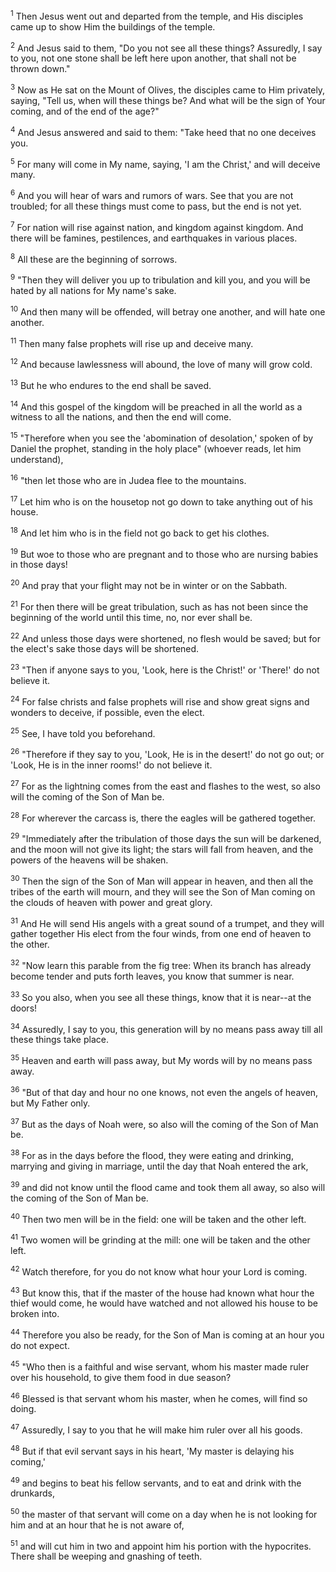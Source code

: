 <sup>1</sup> 
Then Jesus went out and departed from the temple, and His disciples came up to show Him the buildings of the temple. 

<sup>2</sup> 
And Jesus said to them, "Do you not see all these things? Assuredly, I say to you, not one stone shall be left here upon another, that shall not be thrown down." 

<sup>3</sup> 
Now as He sat on the Mount of Olives, the disciples came to Him privately, saying, "Tell us, when will these things be? And what will be the sign of Your coming, and of the end of the age?" 

<sup>4</sup> 
And Jesus answered and said to them: "Take heed that no one deceives you. 

<sup>5</sup> 
For many will come in My name, saying, 'I am the Christ,' and will deceive many. 

<sup>6</sup> 
And you will hear of wars and rumors of wars. See that you are not troubled; for all these things must come to pass, but the end is not yet. 

<sup>7</sup> 
For nation will rise against nation, and kingdom against kingdom. And there will be famines, pestilences, and earthquakes in various places. 

<sup>8</sup> 
All these are the beginning of sorrows. 

<sup>9</sup> 
"Then they will deliver you up to tribulation and kill you, and you will be hated by all nations for My name's sake. 

<sup>10</sup> 
And then many will be offended, will betray one another, and will hate one another. 

<sup>11</sup> 
Then many false prophets will rise up and deceive many. 

<sup>12</sup> 
And because lawlessness will abound, the love of many will grow cold. 

<sup>13</sup> 
But he who endures to the end shall be saved. 

<sup>14</sup> 
And this gospel of the kingdom will be preached in all the world as a witness to all the nations, and then the end will come.

<sup>15</sup> 
"Therefore when you see the 'abomination of desolation,' spoken of by Daniel the prophet, standing in the holy place" (whoever reads, let him understand), 

<sup>16</sup> 
"then let those who are in Judea flee to the mountains. 

<sup>17</sup> 
Let him who is on the housetop not go down to take anything out of his house. 

<sup>18</sup> 
And let him who is in the field not go back to get his clothes. 

<sup>19</sup> 
But woe to those who are pregnant and to those who are nursing babies in those days! 

<sup>20</sup> 
And pray that your flight may not be in winter or on the Sabbath. 

<sup>21</sup> 
For then there will be great tribulation, such as has not been since the beginning of the world until this time, no, nor ever shall be. 

<sup>22</sup> 
And unless those days were shortened, no flesh would be saved; but for the elect's sake those days will be shortened. 

<sup>23</sup> 
"Then if anyone says to you, 'Look, here is the Christ!' or 'There!' do not believe it. 

<sup>24</sup> 
For false christs and false prophets will rise and show great signs and wonders to deceive, if possible, even the elect. 

<sup>25</sup> 
See, I have told you beforehand. 

<sup>26</sup> 
"Therefore if they say to you, 'Look, He is in the desert!' do not go out; or 'Look, He is in the inner rooms!' do not believe it. 

<sup>27</sup> 
For as the lightning comes from the east and flashes to the west, so also will the coming of the Son of Man be. 

<sup>28</sup> 
For wherever the carcass is, there the eagles will be gathered together.

<sup>29</sup> 
"Immediately after the tribulation of those days the sun will be darkened, and the moon will not give its light; the stars will fall from heaven, and the powers of the heavens will be shaken. 

<sup>30</sup> 
Then the sign of the Son of Man will appear in heaven, and then all the tribes of the earth will mourn, and they will see the Son of Man coming on the clouds of heaven with power and great glory. 

<sup>31</sup> 
And He will send His angels with a great sound of a trumpet, and they will gather together His elect from the four winds, from one end of heaven to the other.

<sup>32</sup> 
"Now learn this parable from the fig tree: When its branch has already become tender and puts forth leaves, you know that summer is near. 

<sup>33</sup> 
So you also, when you see all these things, know that it is near--at the doors! 

<sup>34</sup> 
Assuredly, I say to you, this generation will by no means pass away till all these things take place. 

<sup>35</sup> 
Heaven and earth will pass away, but My words will by no means pass away.

<sup>36</sup> 
"But of that day and hour no one knows, not even the angels of heaven, but My Father only. 

<sup>37</sup> 
But as the days of Noah were, so also will the coming of the Son of Man be. 

<sup>38</sup> 
For as in the days before the flood, they were eating and drinking, marrying and giving in marriage, until the day that Noah entered the ark, 

<sup>39</sup> 
and did not know until the flood came and took them all away, so also will the coming of the Son of Man be. 

<sup>40</sup> 
Then two men will be in the field: one will be taken and the other left. 

<sup>41</sup> 
Two women will be grinding at the mill: one will be taken and the other left. 

<sup>42</sup> 
Watch therefore, for you do not know what hour your Lord is coming. 

<sup>43</sup> 
But know this, that if the master of the house had known what hour the thief would come, he would have watched and not allowed his house to be broken into. 

<sup>44</sup> 
Therefore you also be ready, for the Son of Man is coming at an hour you do not expect.

<sup>45</sup> 
"Who then is a faithful and wise servant, whom his master made ruler over his household, to give them food in due season? 

<sup>46</sup> 
Blessed is that servant whom his master, when he comes, will find so doing. 

<sup>47</sup> 
Assuredly, I say to you that he will make him ruler over all his goods. 

<sup>48</sup> 
But if that evil servant says in his heart, 'My master is delaying his coming,' 

<sup>49</sup> 
and begins to beat his fellow servants, and to eat and drink with the drunkards, 

<sup>50</sup> 
the master of that servant will come on a day when he is not looking for him and at an hour that he is not aware of, 

<sup>51</sup> 
and will cut him in two and appoint him his portion with the hypocrites. There shall be weeping and gnashing of teeth.